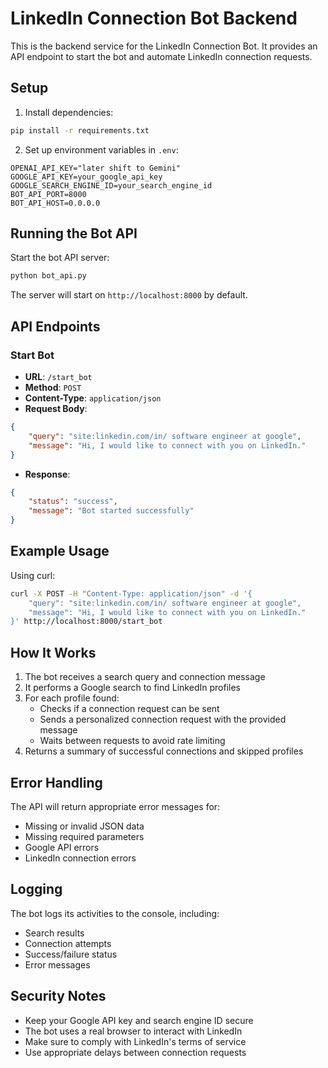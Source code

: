 # LinkedIn Connection Bot Backend

This is the backend service for the LinkedIn Connection Bot. It provides an API endpoint to start the bot and automate LinkedIn connection requests.

## Setup

1. Install dependencies:
```bash
pip install -r requirements.txt
```

2. Set up environment variables in `.env`:
```
OPENAI_API_KEY="later shift to Gemini"
GOOGLE_API_KEY=your_google_api_key
GOOGLE_SEARCH_ENGINE_ID=your_search_engine_id
BOT_API_PORT=8000
BOT_API_HOST=0.0.0.0
```

## Running the Bot API

Start the bot API server:
```bash
python bot_api.py
```

The server will start on `http://localhost:8000` by default.

## API Endpoints

### Start Bot
- **URL**: `/start_bot`
- **Method**: `POST`
- **Content-Type**: `application/json`
- **Request Body**:
```json
{
    "query": "site:linkedin.com/in/ software engineer at google",
    "message": "Hi, I would like to connect with you on LinkedIn."
}
```
- **Response**:
```json
{
    "status": "success",
    "message": "Bot started successfully"
}
```

## Example Usage

Using curl:
```bash
curl -X POST -H "Content-Type: application/json" -d '{
    "query": "site:linkedin.com/in/ software engineer at google",
    "message": "Hi, I would like to connect with you on LinkedIn."
}' http://localhost:8000/start_bot
```

## How It Works

1. The bot receives a search query and connection message
2. It performs a Google search to find LinkedIn profiles
3. For each profile found:
   - Checks if a connection request can be sent
   - Sends a personalized connection request with the provided message
   - Waits between requests to avoid rate limiting
4. Returns a summary of successful connections and skipped profiles

## Error Handling

The API will return appropriate error messages for:
- Missing or invalid JSON data
- Missing required parameters
- Google API errors
- LinkedIn connection errors

## Logging

The bot logs its activities to the console, including:
- Search results
- Connection attempts
- Success/failure status
- Error messages

## Security Notes

- Keep your Google API key and search engine ID secure
- The bot uses a real browser to interact with LinkedIn
- Make sure to comply with LinkedIn's terms of service
- Use appropriate delays between connection requests 
